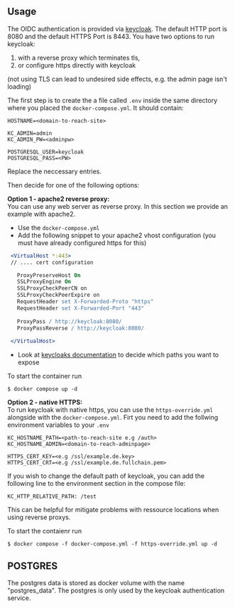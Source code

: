 ## Usage 
The OIDC authentication is provided via [keycloak](https://www.keycloak.org/). 
The default HTTP port is 8080 and the default HTTPS Port is 8443. You have two options to run keycloak:
1. with a reverse proxy which terminates tls,
2. or configure https directly with keycloak

(not using TLS can lead to undesired side effects, e.g. the admin page isn't loading)

The first step is to create the a file called `.env` inside the same directory where you placed the `docker-compose.yml`. It should contain:
```.env
HOSTNAME=<domain-to-reach-site>

KC_ADMIN=admin
KC_ADMIN_PW=<adminpw>

POSTGRESQL_USER=keycloak
POSTGRESQL_PASS=<PW>
```
Replace the neccessary entries. 

Then decide for one of the following options: 


**Option 1 - apache2 reverse proxy:**<br>
You can use any web server as reverse proxy. In this section we provide an example with apache2.

- Use the `docker-compose.yml` 
- Add the following snippet to your apache2 vhost configuration (you must have already configured https for this)
 ```apache
  <VirtualHost *:443>
  // .... cert configuration

    ProxyPreserveHost On
    SSLProxyEngine On
    SSLProxyCheckPeerCN on
    SSLProxyCheckPeerExpire on
    RequestHeader set X-Forwarded-Proto "https"
    RequestHeader set X-Forwarded-Port "443"
    
    ProxyPass / http://keycloak:8080/
    ProxyPassReverse / http://keycloak:8080/
    
  </VirtualHost>
 ```
- Look at [keycloaks documentation](https://www.keycloak.org/server/reverseproxy#_exposed_path_recommendations) to decide which paths you want to expose

To start the container run
```console
$ docker compose up -d
```

**Option 2 - native HTTPS:**<br>
To run keycloak with native https, you can use the `https-override.yml` alongside with the `docker-compose.yml`. 
Firt you need to add the follwing environment variables to your `.env`
  ```.env
  KC_HOSTNAME_PATH=<path-to-reach-site e.g /auth>
  KC_HOSTNAME_ADMIN=<domain-to-reach-adminpage>

  HTTPS_CERT_KEY=<e.g /ssl/example.de.key>
  HTTPS_CERT_CRT=<e.g /ssl/example.de.fullchain.pem>
  ```

If you wish to change the default path of keycloak, you can add the following line to the environment section in the compose file:
```.env
KC_HTTP_RELATIVE_PATH: /test
```
This can be helpful for mitigate problems with ressource locations when using reverse proxys.

To start the contaienr run 
```console
$ docker compose -f docker-compose.yml -f https-override.yml up -d
```

## POSTGRES
The postgres data is stored as docker volume with the name "postgres_data". The postgres is only used by the keycloak authentication service. 



